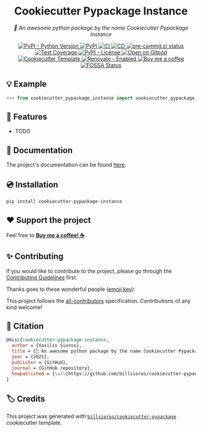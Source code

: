 <h1 align="center">Cookiecutter Pypackage Instance</h1>

<p align="center"><em>🐍 An awesome python package by the name Cookiecutter Pypackage Instance</em></p>

<p align="center">
  <a href="https://www.python.org/">
    <img
      src="https://img.shields.io/pypi/pyversions/cookiecutter-pypackage-instance"
      alt="PyPI - Python Version"
    />
  </a>
  <a href="https://pypi.org/project/cookiecutter-pypackage-instance/">
    <img
      src="https://img.shields.io/pypi/v/cookiecutter-pypackage-instance"
      alt="PyPI"
    />
  </a>
  <a href="https://github.com/billsioros/cookiecutter-pypackage-instance/actions/workflows/ci.yml">
    <img
      src="https://github.com/billsioros/cookiecutter-pypackage-instance/actions/workflows/ci.yml/badge.svg"
      alt="CI"
    />
  </a>
  <a href="https://github.com/billsioros/cookiecutter-pypackage-instance/actions/workflows/cd.yml">
    <img
      src="https://github.com/billsioros/cookiecutter-pypackage-instance/actions/workflows/cd.yml/badge.svg"
      alt="CD"
    />
  </a>
  <a href="https://results.pre-commit.ci/latest/github/billsioros/cookiecutter-pypackage-instance/master">
    <img
      src="https://results.pre-commit.ci/badge/github/billsioros/cookiecutter-pypackage-instance/master.svg"
      alt="pre-commit.ci status"
    />
  </a>
  <a href="https://codecov.io/gh/billsioros/cookiecutter-pypackage-instance">
    <img
      src="https://codecov.io/gh/billsioros/cookiecutter-pypackage-instance/branch/master/graph/badge.svg?token=coLOL0j6Ap"
      alt="Test Coverage"/>
  </a>
  <a href="https://opensource.org/licenses/MIT">
    <img
      src="https://img.shields.io/pypi/l/cookiecutter-pypackage-instance"
      alt="PyPI - License"
    />
  </a>
  <a href="https://gitpod.io/from-referrer/">
    <img
      src="https://img.shields.io/badge/Open%20on-Gitpod-blue?logo=gitpod&style=flat"
      alt="Open on Gitpod"
    />
  </a>
  <a href="https://github.com/billsioros/cookiecutter-pypackage">
    <img
      src="https://img.shields.io/badge/cookiecutter-template-D4AA00.svg?style=flat&logo=cookiecutter"
      alt="Cookiecutter Template">
  </a>
  <a href="https://app.renovatebot.com/dashboard#github/billsioros/cookiecutter-pypackage-instance">
    <img
      src="https://img.shields.io/badge/renovate-enabled-brightgreen.svg?style=flat&logo=renovatebot"
      alt="Renovate - Enabled">
  </a>
  <a href="https://www.buymeacoffee.com/billsioros">
    <img
      src="https://img.shields.io/badge/Buy%20me%20a-coffee-FFDD00.svg?style=flat&logo=buymeacoffee"
      alt="Buy me a coffee">
  </a>
  <a href="https://app.fossa.com/projects/git%2Bgithub.com%2Fbillsioros%2Fcookiecutter-pypackage-instance?ref=badge_shield">
    <img
      src="https://app.fossa.com/api/projects/git%2Bgithub.com%2Fbillsioros%2Fcookiecutter-pypackage-instance.svg?type=shield"
      alt="FOSSA Status"
    />
  </a>
</p>

## :bulb: Example

```python
>>> from cookiecutter_pypackage_instance import cookiecutter_pypackage_instance
```

## :rocket: Features

- TODO

## :book: Documentation

The project's documentation can be found [here](https://billsioros.github.io/cookiecutter-pypackage-instance/).

## :cd: Installation

```bash
pip install cookiecutter-pypackage-instance
```

## :heart: Support the project

Feel free to [**Buy me a coffee! ☕**](https://www.buymeacoffee.com/billsioros).

## :sparkles: Contributing

If you would like to contribute to the project, please go through the [Contributing Guidelines](https://billsioros.github.io/cookiecutter-pypackage-instance/latest/CONTRIBUTING/) first.

Thanks goes to these wonderful people ([emoji key](https://allcontributors.org/docs/en/emoji-key)):

<!-- ALL-CONTRIBUTORS-LIST:START - Do not remove or modify this section -->
<!-- prettier-ignore-start -->
<!-- markdownlint-disable -->

<!-- markdownlint-restore -->
<!-- prettier-ignore-end -->
<!-- ALL-CONTRIBUTORS-LIST:END -->

This project follows the [all-contributors](https://github.com/all-contributors/all-contributors) specification. Contributions of any kind welcome!

## :bookmark_tabs: Citation

```bibtex
@misc{cookiecutter-pypackage-instance,
  author = {Vasilis Sioros},
  title = {🐍 An awesome python package by the name Cookiecutter Pypackage Instance},
  year = {2021},
  publisher = {GitHub},
  journal = {GitHub repository},
  howpublished = {\url{https://github.com/billsioros/cookiecutter-pypackage-instance}}
}
```

## :label: Credits

This project was generated with [`billsioros/cookiecutter-pypackage`](https://github.com/billsioros/cookiecutter-pypackage) cookiecutter template.
